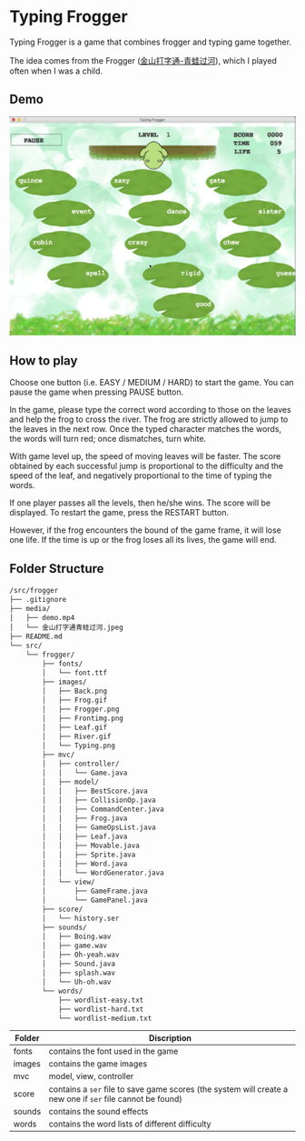 # Typing Frogger

Typing Frogger is a game that combines frogger and typing game together. 

The idea comes from the Frogger ([金山打字通-青蛙过河](https://github.com/hyangjudy/Typing-Frogger/blob/master/media/%E9%87%91%E5%B1%B1%E6%89%93%E5%AD%97%E9%80%9A%E9%9D%92%E8%9B%99%E8%BF%87%E6%B2%B3.jpeg)), which I played often when I was a child.

## Demo

[![Watch the video](https://github.com/hyangjudy/Typing-Frogger/blob/master/media/demo-cover.png)](https://youtu.be/nSPNwvJjMaM)

## How to play

Choose one button (i.e. EASY / MEDIUM / HARD) to start the game. You can pause the game when pressing PAUSE button.

In the game, please type the correct word according to those on the leaves and help the frog to cross the river. The frog are strictly allowed to jump to the leaves in the next row. Once the typed character matches the words, the words will turn red; once dismatches, turn white. 

With game level up, the speed of moving leaves will be faster. The score obtained by each successful jump is proportional to the difficulty and the speed of the leaf, and negatively proportional to the time of typing the words. 

If one player passes all the levels, then he/she wins. The score will be displayed. To restart the game, press the RESTART button.

However, if the frog encounters the bound of the game frame, it will lose one life. If the time is up or the frog loses all its lives, the game will end. 

## Folder Structure

```
/src/frogger
├── .gitignore
├── media/
│   ├── demo.mp4
│   └── 金山打字通青蛙过河.jpeg
├── README.md
└── src/
    └── frogger/
        ├── fonts/
        │   └── font.ttf
        ├── images/
        │   ├── Back.png
        │   ├── Frog.gif
        │   ├── Frogger.png
        │   ├── Frontimg.png
        │   ├── Leaf.gif
        │   ├── River.gif
        │   └── Typing.png
        ├── mvc/
        │   ├── controller/
        │   │   └── Game.java
        │   ├── model/
        │   │   ├── BestScore.java
        │   │   ├── CollisionOp.java
        │   │   ├── CommandCenter.java
        │   │   ├── Frog.java
        │   │   ├── GameOpsList.java
        │   │   ├── Leaf.java
        │   │   ├── Movable.java
        │   │   ├── Sprite.java
        │   │   ├── Word.java
        │   │   └── WordGenerator.java
        │   └── view/
        │       ├── GameFrame.java
        │       └── GamePanel.java
        ├── score/
        │   └── history.ser
        ├── sounds/
        │   ├── Boing.wav
        │   ├── game.wav
        │   ├── Oh-yeah.wav
        │   ├── Sound.java
        │   ├── splash.wav
        │   └── Uh-oh.wav
        └── words/
            ├── wordlist-easy.txt
            ├── wordlist-hard.txt
            └── wordlist-medium.txt
```

| Folder | Discription | 
| --- | --- |
| fonts | contains the font used in the game |
| images | contains the game images |
| mvc | model, view, controller |
| score | contains a `ser` file to save game scores (the system will create a new one if `ser` file cannot be found) |
| sounds | contains the sound effects |
| words | contains the word lists of different difficulty |
